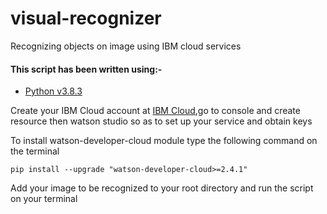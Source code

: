 # visual-recognizer
Recognizing objects on image using IBM cloud services

#### This script has been written using:-

* [Python v3.8.3](https://www.python.org/downloads/)

Create your IBM Cloud account at [IBM Cloud](https://www.ibm.com/cloud),go to console and create resource then watson studio so as to set up your service and obtain keys

To install watson-developer-cloud module type the following command on the terminal
```
pip install --upgrade "watson-developer-cloud>=2.4.1"
```

Add your image to be recognized to your root directory and run the script on your terminal


